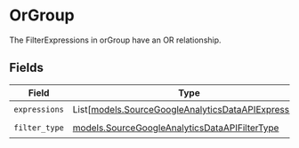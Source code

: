 # OrGroup

The FilterExpressions in orGroup have an OR relationship.


## Fields

| Field                                                                                                      | Type                                                                                                       | Required                                                                                                   | Description                                                                                                |
| ---------------------------------------------------------------------------------------------------------- | ---------------------------------------------------------------------------------------------------------- | ---------------------------------------------------------------------------------------------------------- | ---------------------------------------------------------------------------------------------------------- |
| `expressions`                                                                                              | List[[models.SourceGoogleAnalyticsDataAPIExpression](../models/sourcegoogleanalyticsdataapiexpression.md)] | :heavy_check_mark:                                                                                         | N/A                                                                                                        |
| `filter_type`                                                                                              | [models.SourceGoogleAnalyticsDataAPIFilterType](../models/sourcegoogleanalyticsdataapifiltertype.md)       | :heavy_check_mark:                                                                                         | N/A                                                                                                        |